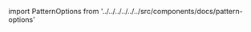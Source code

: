 
import PatternOptions from '../../../../../../src/components/docs/pattern-options'

<PatternOptions pattern='penelope' />

